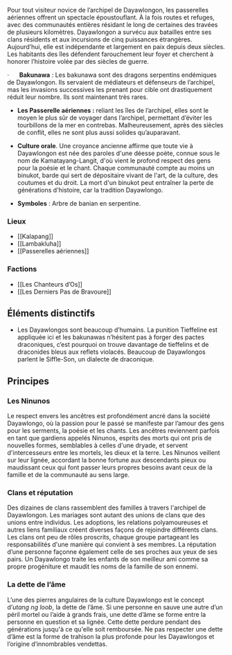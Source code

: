 Pour tout visiteur novice de l’archipel de Dayawlongon, les passerelles aériennes offrent un spectacle époustouflant. À la fois routes et refuges, avec des communautés entières résidant le long de certaines des travées de plusieurs kilomètres. Dayawlongon a survécu aux batailles entre ses clans résidents et aux incursions de cinq puissances étrangères. Aujourd’hui, elle est indépendante et largement en paix depuis deux siècles. Les habitants des îles défendent farouchement leur foyer et cherchent à honorer l’histoire volée par des siècles de guerre.

·      **Bakunawa** : Les bakunawa sont des dragons serpentins endémiques de Dayawlongon. Ils servaient de médiateurs et défenseurs de l’archipel, mas les invasions successives les prenant pour cible ont drastiquement réduit leur nombre. Ils sont maintenant très rares.

- **Les Passerelle aériennes :** reliant les îles de l’archipel, elles sont le moyen le plus sûr de voyager dans l’archipel, permettant d’éviter les tourbillons de la mer en contrebas. Malheureusement, après des siècles de conflit, elles ne sont plus aussi solides qu’auparavant.
- **Culture orale**. Une croyance ancienne affirme que toute vie à Dayawlongon est née des paroles d'une déesse poète, connue sous le nom de Kamatayang-Langit, d'où vient le profond respect des gens pour la poésie et le chant. Chaque communauté compte au moins un binukot, barde qui sert de dépositaire vivant de l'art, de la culture, des coutumes et du droit. La mort d'un binukot peut entraîner la perte de générations d'histoire, car la tradition Dayawlongo.

- **Symboles** : Arbre de banian en serpentine.

### Lieux
- [[Kalapang]]
- [[Lambakluha]]
- [[Passerelles aériennes]]

### Factions
- [[Les Chanteurs d’Os]]
- [[Les Derniers Pas de Bravoure]] 

## Éléments distinctifs

- Les Dayawlongos sont beaucoup d’humains. La punition Tieffeline est appliquée ici et les bakunawas n’hésitent pas à forger des pactes draconiques, c’est pourquoi on trouve davantage de tieffelins et de draconides bleus aux reflets violacés. Beaucoup de Dayawlongos parlent le Siffle-Son, un dialecte de draconique.

## Principes

### Les Ninunos

Le respect envers les ancêtres est profondément ancré dans la société Dayawlongo, où la passion pour le passé se manifeste par l’amour des gens pour les serments, la poésie et les chants. Les ancêtres reviennent parfois en tant que gardiens appelés Ninunos, esprits des morts qui ont pris de nouvelles formes, semblables à celles d'une dryade, et servent d'intercesseurs entre les mortels, les dieux et la terre. Les Ninunos veillent sur leur lignée, accordant la bonne fortune aux descendants pieux ou maudissant ceux qui font passer leurs propres besoins avant ceux de la famille et de la communauté au sens large.

### Clans et réputation

Des dizaines de clans rassemblent des familles à travers l'archipel de Dayawlongon. Les mariages sont autant des unions de clans que des unions entre individus. Les adoptions, les relations polyamoureuses et autres liens familiaux créent diverses façons de rejoindre différents clans. Les clans ont peu de rôles proscrits, chaque groupe partageant les responsabilités d'une manière qui convient à ses membres. La réputation d’une personne façonne également celle de ses proches aux yeux de ses pairs. Un Dayawlongo traite les enfants de son meilleur ami comme sa propre progéniture et maudit les noms de la famille de son ennemi.

### La dette de l’âme

L’une des pierres angulaires de la culture Dayawlongo est le concept d’_utang ng loob_, la dette de l’âme. Si une personne en sauve une autre d’un péril mortel ou l’aide à grands frais, une dette d’âme se forme entre la personne en question et sa lignée. Cette dette perdure pendant des générations jusqu'à ce qu'elle soit remboursée. Ne pas respecter une dette d’âme est la forme de trahison la plus profonde pour les Dayawlongos et l’origine d’innombrables vendettas.